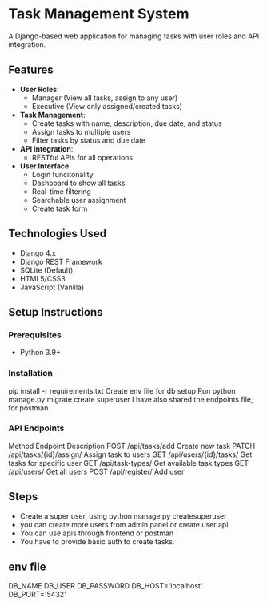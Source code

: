 # Task Management System

A Django-based web application for managing tasks with user roles and API integration.

## Features

- **User Roles**: 
  - Manager (View all tasks, assign to any user)
  - Executive (View only assigned/created tasks)
- **Task Management**:
  - Create tasks with name, description, due date, and status
  - Assign tasks to multiple users
  - Filter tasks by status and due date
- **API Integration**:
  - RESTful APIs for all operations
- **User Interface**:
  - Login funcitonality
  - Dashboard to show all tasks. 
  - Real-time filtering
  - Searchable user assignment
  - Create task form

## Technologies Used

- Django 4.x
- Django REST Framework
- SQLite (Default)
- HTML5/CSS3
- JavaScript (Vanilla)

## Setup Instructions

### Prerequisites
- Python 3.9+

### Installation
pip install -r requirements.txt
Create env file for db setup
Run python manage.py migrate
create superuser 
I have also shared the endpoints file, for postman


### API Endpoints

Method	Endpoint	                    Description
POST	/api/tasks/add 	            Create new task
PATCH	/api/tasks/{id}/assign/	    Assign task to users
GET	    /api/users/{id}/tasks/	        Get tasks for specific user
GET	    /api/task-types/	            Get available task types
GET	    /api/users/	                    Get all users
POST    /api/register/                  Add user


## Steps 
- Create a super user, using python manage.py createsuperuser
- you can create more users from admin panel or create user api.
- You can use apis through frontend or postman
- You have to provide basic auth to create tasks.

## env file
DB_NAME
DB_USER
DB_PASSWORD
DB_HOST='localhost'
DB_PORT='5432'

